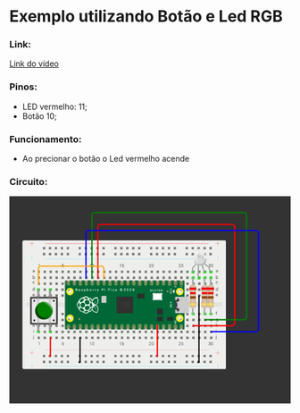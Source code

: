 # Exemplo utilizando Botão e Led RGB

### Link:

[Link do vídeo](https://youtu.be/JLB9l3Ef65Q?si=KiSNagSQnEwEwvAj)

### Pinos:

- LED vermelho: 11;
- Botão 10;

### Funcionamento:
- Ao precionar o botão o Led vermelho acende

### Circuito:
![alt text](https://github.com/Team-Two-Maker/pico-sdk-PT-BR-/blob/main/img/circuito_botao.png "circuito do projeto")
